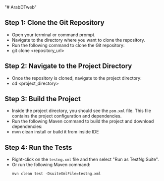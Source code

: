 "# ArabDTweb" 
## Step 1: Clone the Git Repository
- Open your terminal or command prompt.
- Navigate to the directory where you want to clone the repository.
- Run the following command to clone the Git repository:
- git clone <repository_url>

## Step 2: Navigate to the Project Directory
- Once the repository is cloned, navigate to the project directory:
- cd <project_directory>

## Step 3: Build the Project
- Inside the project directory, you should see the `pom.xml` file. This file contains the project configuration and dependencies.
- Run the following Maven command to build the project and download dependencies:
- mvn clean install or build it from inside IDE
  
## Step 4: Run the Tests
- Right-click on the `testng.xml` file and then select "Run as TestNg Suite".
- Or run the following Maven command:
  ```
  mvn clean test -DsuiteXmlFile=testng.xml
  ```
